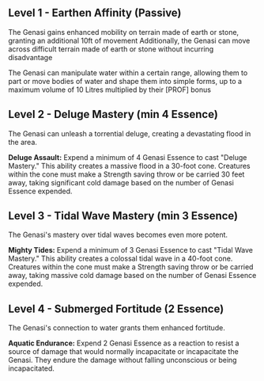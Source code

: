## Level 1 - Earthen Affinity (Passive)
The Genasi gains enhanced mobility on terrain made of earth or stone, granting an additional 10ft of movement
Additionally, the Genasi can move across difficult terrain made of earth or stone without incurring disadvantage

The Genasi can manipulate water within a certain range, allowing them to part or move bodies of water and shape them into simple forms, up to a maximum volume of 10 Litres multiplied by their \[PROF\] bonus
## Level 2 - Deluge Mastery (min 4 Essence)

The Genasi can unleash a torrential deluge, creating a devastating flood in the area.

**Deluge Assault:**
Expend a minimum of 4 Genasi Essence to cast "Deluge Mastery." This ability creates a massive flood in a 30-foot cone. Creatures within the cone must make a Strength saving throw or be carried 30 feet away, taking significant cold damage based on the number of Genasi Essence expended.

## Level 3 - Tidal Wave Mastery (min 3 Essence)

The Genasi's mastery over tidal waves becomes even more potent.

**Mighty Tides:**
Expend a minimum of 3 Genasi Essence to cast "Tidal Wave Mastery." This ability creates a colossal tidal wave in a 40-foot cone. Creatures within the cone must make a Strength saving throw or be carried away, taking massive cold damage based on the number of Genasi Essence expended.

## Level 4 - Submerged Fortitude (2 Essence)

The Genasi's connection to water grants them enhanced fortitude.

**Aquatic Endurance:**
Expend 2 Genasi Essence as a reaction to resist a source of damage that would normally incapacitate or incapacitate the Genasi. They endure the damage without falling unconscious or being incapacitated.